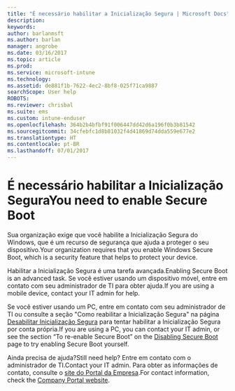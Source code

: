 ```yaml
---
title: "É necessário habilitar a Inicialização Segura | Microsoft Docs"
description: 
keywords: 
author: barlanmsft
ms.author: barlan
manager: angrobe
ms.date: 03/16/2017
ms.topic: article
ms.prod: 
ms.service: microsoft-intune
ms.technology: 
ms.assetid: de881f1b-7622-4ec2-8bf8-025f71ca9887
searchScope: User help
ROBOTS: 
ms.reviewer: chrisbal
ms.suite: ems
ms.custom: intune-enduser
ms.openlocfilehash: 364b2b4bfbf91f006447dd42d6a196f0b3b81542
ms.sourcegitcommit: 34cfebfc1d8b81032f4d41869d74dda559e677e2
ms.translationtype: HT
ms.contentlocale: pt-BR
ms.lasthandoff: 07/01/2017
---
```

# <span data-ttu-id="82c75-102">É necessário habilitar a Inicialização Segura</span><span class="sxs-lookup"><span data-stu-id="82c75-102">You need to enable Secure Boot</span></span>
<a id="you-need-to-enable-secure-boot" class="xliff"></a>

<span data-ttu-id="82c75-103">Sua organização exige que você habilite a Inicialização Segura do Windows, que é um recurso de segurança que ajuda a proteger o seu dispositivo.</span><span class="sxs-lookup"><span data-stu-id="82c75-103">Your organization requires that you enable Windows Secure Boot, which is a security feature that helps to protect your device.</span></span>

<span data-ttu-id="82c75-104">Habilitar a Inicialização Segura é uma tarefa avançada.</span><span class="sxs-lookup"><span data-stu-id="82c75-104">Enabling Secure Boot is an advanced task.</span></span> <span data-ttu-id="82c75-105">Se você estiver usando um dispositivo móvel, entre em contato com seu administrador de TI para obter ajuda.</span><span class="sxs-lookup"><span data-stu-id="82c75-105">If you are using a mobile device, contact your IT admin for help.</span></span>

<span data-ttu-id="82c75-106">Se você estiver usando um PC, entre em contato com seu administrador de TI ou consulte a seção "Como reabilitar a Inicialização Segura" na página [Desabilitar Inicialização Segura](https://msdn.microsoft.com/library/windows/hardware/dn898540(v=vs.85).aspx) para tentar habilitar a Inicialização Segura por conta própria.</span><span class="sxs-lookup"><span data-stu-id="82c75-106">If you are using a PC, you can contact your IT admin, or see the section “To re-enable Secure Boot” on the [Disabling Secure Boot](https://msdn.microsoft.com/library/windows/hardware/dn898540(v=vs.85).aspx) page to try enabling Secure Boot yourself.</span></span>

<span data-ttu-id="82c75-107">Ainda precisa de ajuda?</span><span class="sxs-lookup"><span data-stu-id="82c75-107">Still need help?</span></span> <span data-ttu-id="82c75-108">Entre em contato com o administrador de TI.</span><span class="sxs-lookup"><span data-stu-id="82c75-108">Contact your IT admin.</span></span> <span data-ttu-id="82c75-109">Para obter as informações de contato, consulte o [site do Portal da Empresa](http://portal.manage.microsoft.com).</span><span class="sxs-lookup"><span data-stu-id="82c75-109">For contact information, check the [Company Portal website](http://portal.manage.microsoft.com).</span></span>

